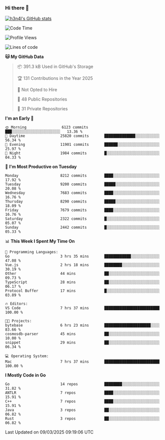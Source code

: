 ### Hi there 👋

[![h3n4l's GitHub stats](https://github-readme-stats.vercel.app/api?username=h3n4l&count_private=true&show_icons=true&theme=radical)](https://github.com/h3n4l/github-readme-stats)

<!--START_SECTION:waka-->
![Code Time](http://img.shields.io/badge/Code%20Time-2%2C086%20hrs%205%20mins-blue)

![Profile Views](http://img.shields.io/badge/Profile%20Views-0-blue)

![Lines of code](https://img.shields.io/badge/From%20Hello%20World%20I%27ve%20Written-17.6%20million%20lines%20of%20code-blue)

**🐱 My GitHub Data** 

> 📦 391.3 kB Used in GitHub's Storage 
 > 
> 🏆 131 Contributions in the Year 2025
 > 
> 🚫 Not Opted to Hire
 > 
> 📜 48 Public Repositories 
 > 
> 🔑 31 Private Repositories 
 > 
**I'm an Early 🐤** 

```text
🌞 Morning                6123 commits        ███░░░░░░░░░░░░░░░░░░░░░░   13.36 % 
🌆 Daytime                25820 commits       ██████████████░░░░░░░░░░░   56.34 % 
🌃 Evening                11901 commits       ██████░░░░░░░░░░░░░░░░░░░   25.97 % 
🌙 Night                  1984 commits        █░░░░░░░░░░░░░░░░░░░░░░░░   04.33 % 
```
📅 **I'm Most Productive on Tuesday** 

```text
Monday                   8212 commits        ████░░░░░░░░░░░░░░░░░░░░░   17.92 % 
Tuesday                  9200 commits        █████░░░░░░░░░░░░░░░░░░░░   20.08 % 
Wednesday                7683 commits        ████░░░░░░░░░░░░░░░░░░░░░   16.76 % 
Thursday                 8290 commits        █████░░░░░░░░░░░░░░░░░░░░   18.09 % 
Friday                   7679 commits        ████░░░░░░░░░░░░░░░░░░░░░   16.76 % 
Saturday                 2322 commits        █░░░░░░░░░░░░░░░░░░░░░░░░   05.07 % 
Sunday                   2442 commits        █░░░░░░░░░░░░░░░░░░░░░░░░   05.33 % 
```


📊 **This Week I Spent My Time On** 

```text
💬 Programming Languages: 
Go                       3 hrs 35 mins       ████████████░░░░░░░░░░░░░   47.08 % 
Vue.js                   2 hrs 18 mins       ████████░░░░░░░░░░░░░░░░░   30.19 % 
Other                    44 mins             ██░░░░░░░░░░░░░░░░░░░░░░░   09.73 % 
TypeScript               28 mins             ██░░░░░░░░░░░░░░░░░░░░░░░   06.17 % 
Protocol Buffer          17 mins             █░░░░░░░░░░░░░░░░░░░░░░░░   03.89 % 

🔥 Editors: 
VS Code                  7 hrs 37 mins       █████████████████████████   100.00 % 

🐱‍💻 Projects: 
bytebase                 6 hrs 23 mins       █████████████████████░░░░   83.66 % 
cosmosdb-parser          45 mins             ██░░░░░░░░░░░░░░░░░░░░░░░   10.00 % 
snippet                  29 mins             ██░░░░░░░░░░░░░░░░░░░░░░░   06.34 % 

💻 Operating System: 
Mac                      7 hrs 37 mins       █████████████████████████   100.00 % 
```

**I Mostly Code in Go** 

```text
Go                       14 repos            ████████░░░░░░░░░░░░░░░░░   31.82 % 
ANTLR                    7 repos             ████░░░░░░░░░░░░░░░░░░░░░   15.91 % 
C++                      7 repos             ████░░░░░░░░░░░░░░░░░░░░░   15.91 % 
Java                     3 repos             ██░░░░░░░░░░░░░░░░░░░░░░░   06.82 % 
Rust                     3 repos             ██░░░░░░░░░░░░░░░░░░░░░░░   06.82 % 
```




 Last Updated on 09/03/2025 09:19:06 UTC
<!--END_SECTION:waka-->

